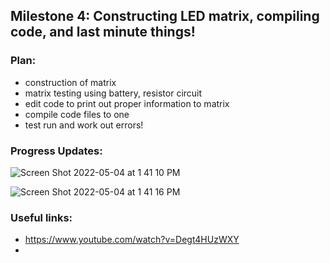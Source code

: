 ## Milestone 4: Constructing LED matrix, compiling code, and last minute things!

### Plan:
- construction of matrix
- matrix testing using battery, resistor circuit
- edit code to print out proper information to matrix
- compile code files to one
- test run and work out errors!

### Progress Updates:
![Screen Shot 2022-05-04 at 1 41 10 PM](https://user-images.githubusercontent.com/70282901/166747416-d88b85b7-23bc-4a33-b9f6-bc9c79c2e055.png)

![Screen Shot 2022-05-04 at 1 41 16 PM](https://user-images.githubusercontent.com/70282901/166747428-5ee73e59-b904-4f17-9769-d85d0379aa78.png)

### Useful links:
- https://www.youtube.com/watch?v=Degt4HUzWXY
- 
